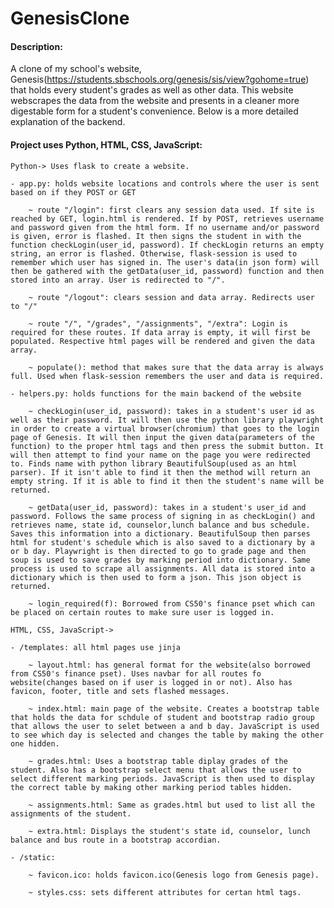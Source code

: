 # GenesisClone
#### Description:

A clone of my school's website, Genesis(https://students.sbschools.org/genesis/sis/view?gohome=true) that holds every student's grades as well as other data. This website webscrapes the data from the website and presents in a cleaner more digestable form for a student's convenience. Below is a more detailed explanation of the backend.

#### Project uses Python, HTML, CSS, JavaScript:

`Python-> Uses flask to create a website.`

    - app.py: holds website locations and controls where the user is sent based on if they POST or GET

        ~ route "/login": first clears any session data used. If site is reached by GET, login.html is rendered. If by POST, retrieves username and password given from the html form. If no username and/or password is given, error is flashed. It then signs the student in with the function checkLogin(user_id, password). If checkLogin returns an empty string, an error is flashed. Otherwise, flask-session is used to remember which user has signed in. The user's data(in json form) will then be gathered with the getData(user_id, password) function and then stored into an array. User is redirected to "/".

        ~ route "/logout": clears session and data array. Redirects user to "/"

        ~ route "/", "/grades", "/assignments", "/extra": Login is required for these routes. If data array is empty, it will first be populated. Respective html pages will be rendered and given the data array.

        ~ populate(): method that makes sure that the data array is always full. Used when flask-session remembers the user and data is required.

    - helpers.py: holds functions for the main backend of the website

        ~ checkLogin(user_id, password): takes in a student's user id as well as their password. It will then use the python library playwright in order to create a virtual browser(chromium) that goes to the login page of Genesis. It will then input the given data(parameters of the function) to the proper html tags and then press the submit button. It will then attempt to find your name on the page you were redirected to. Finds name with python library BeautifulSoup(used as an html parser). If it isn't able to find it then the method will return an empty string. If it is able to find it then the student's name will be returned.

        ~ getData(user_id, password): takes in a student's user_id and password. Follows the same process of signing in as checkLogin() and retrieves name, state id, counselor,lunch balance and bus schedule. Saves this information into a dictionary. BeautifulSoup then parses html for student's schedule which is also saved to a dictionary by a or b day. Playwright is then directed to go to grade page and then soup is used to save grades by marking period into dictionary. Same process is used to scrape all assignments. All data is stored into a dictionary which is then used to form a json. This json object is returned.

        ~ login_required(f): Borrowed from CS50's finance pset which can be placed on certain routes to make sure user is logged in.

 `HTML, CSS, JavaScript->`

    - /templates: all html pages use jinja

        ~ layout.html: has general format for the website(also borrowed from CS50's finance pset). Uses navbar for all routes fo website(changes based on if user is logged in or not). Also has favicon, footer, title and sets flashed messages.

        ~ index.html: main page of the website. Creates a bootstrap table that holds the data for schdule of student and bootstrap radio group that allows the user to selet between a and b day. JavaScript is used to see which day is selected and changes the table by making the other one hidden.

        ~ grades.html: Uses a bootstrap table diplay grades of the student. Also has a bootstrap select menu that allows the user to select different marking periods. JavaScript is then used to display the correct table by making other marking period tables hidden.

        ~ assignments.html: Same as grades.html but used to list all the assignments of the student.

        ~ extra.html: Displays the student's state id, counselor, lunch balance and bus route in a bootstrap accordian.

    - /static:

        ~ favicon.ico: holds favicon.ico(Genesis logo from Genesis page).

        ~ styles.css: sets different attributes for certan html tags.
